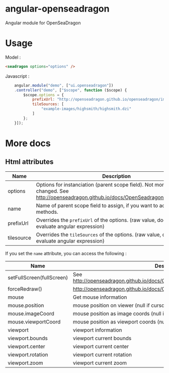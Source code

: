angular-openseadragon
=====================

Angular module for OpenSeaDragon

# Usage
Model :
```html
<seadragon options="options" />
```
Javascript :
```javascript
    angular.module("demo", ["ui.openseadragon"])
    .controller("demo", ["$scope", function ($scope) {
        $scope.options = {
            prefixUrl: "http://openseadragon.github.io/openseadragon/images/",
            tileSources: [
                "example-images/highsmith/highsmith.dzi"
            ]
        };
    }]);
```
# More docs
## Html attributes
Name | Description
---- | -----------
options | Options for instanciation (parent scope field). Not monitored if changed. See http://openseadragon.github.io/docs/OpenSeadragon.html#Options
name | Name of parent scope field to assign, if you want to access methods.
prefixUrl | Overrides the `prefixUrl` of the options. (raw value, does not evaluate angular expression)
tilesource | Overrides the `tileSources` of the options. (raw value, does not evaluate angular expression)

If you set the `name` attribute, you can access the following :

Name | Description
---- | -----------
setFullScreen(fullScreen) | See http://openseadragon.github.io/docs/OpenSeadragon.Viewer.html#setFullScreen
forceRedraw() | http://openseadragon.github.io/docs/OpenSeadragon.Viewer.html#forceRedraw
mouse | Get mouse information
mouse.position | mouse position on viewer (null if cursor is outside)
mouse.imageCoord | mouse position as image coords (null if cursor is outside)
mouse.viewportCoord | mouse position as viewport coords (null if cursor is outside)
viewport | viewport information
viewport.bounds | viewport current bounds
viewport.center | viewport current center
viewport.rotation | viewport current rotation
viewport.zoom | viewport current zoom
